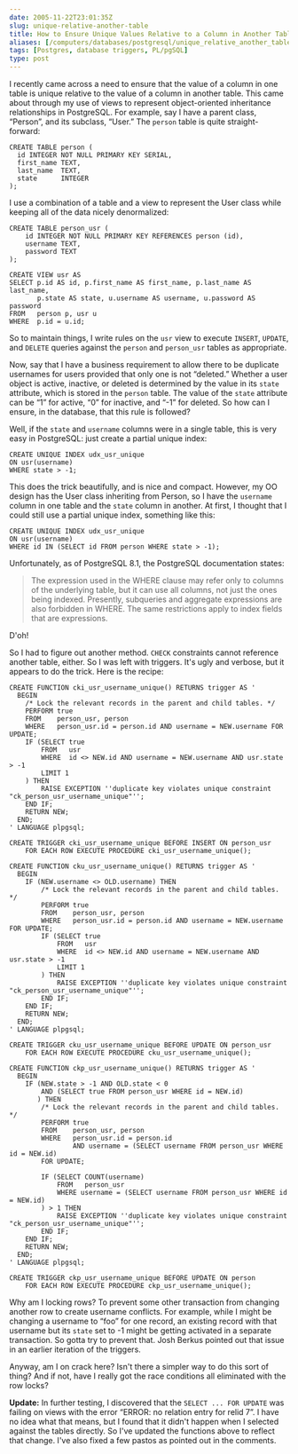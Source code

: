 ```yaml
--- 
date: 2005-11-22T23:01:35Z
slug: unique-relative-another-table
title: How to Ensure Unique Values Relative to a Column in Another Table
aliases: [/computers/databases/postgresql/unique_relative_another_table.html]
tags: [Postgres, database triggers, PL/pgSQL]
type: post
---
```


I recently came across a need to ensure that the value of a column in one table
is unique relative to the value of a column in another table. This came about
through my use of views to represent object-oriented inheritance relationships
in PostgreSQL. For example, say I have a parent class, “Person”, and its
subclass, “User.” The `person` table is quite straight-forward:

    CREATE TABLE person (
      id INTEGER NOT NULL PRIMARY KEY SERIAL,
      first_name TEXT,
      last_name  TEXT,
      state      INTEGER
    );

I use a combination of a table and a view to represent the User class while
keeping all of the data nicely denormalized:

    CREATE TABLE person_usr (
        id INTEGER NOT NULL PRIMARY KEY REFERENCES person (id),
        username TEXT,
        password TEXT
    );

    CREATE VIEW usr AS
    SELECT p.id AS id, p.first_name AS first_name, p.last_name AS last_name,
           p.state AS state, u.username AS username, u.password AS password
    FROM   person p, usr u
    WHERE  p.id = u.id;

So to maintain things, I write rules on the `usr` view to execute `INSERT`,
`UPDATE`, and `DELETE` queries against the `person` and `person_usr` tables as
appropriate.

Now, say that I have a business requirement to allow there to be duplicate
usernames for users provided that only one is not “deleted.” Whether a user
object is active, inactive, or deleted is determined by the value in its `state`
attribute, which is stored in the `person` table. The value of the `state`
attribute can be “1” for active, “0” for inactive, and “-1” for deleted. So how
can I ensure, in the database, that this rule is followed?

Well, if the `state` and `username` columns were in a single table, this is very
easy in PostgreSQL: just create a partial unique index:

    CREATE UNIQUE INDEX udx_usr_unique
    ON usr(username)
    WHERE state > -1;

This does the trick beautifully, and is nice and compact. However, my OO design
has the User class inheriting from Person, so I have the `username` column in
one table and the `state` column in another. At first, I thought that I could
still use a partial unique index, something like this:

    CREATE UNIQUE INDEX udx_usr_unique
    ON usr(username)
    WHERE id IN (SELECT id FROM person WHERE state > -1);

Unfortunately, as of PostgreSQL 8.1, the PostgreSQL documentation states:

> The expression used in the WHERE clause may refer only to columns of the
> underlying table, but it can use all columns, not just the ones being indexed.
> Presently, subqueries and aggregate expressions are also forbidden in WHERE.
> The same restrictions apply to index fields that are expressions.

D'oh!

So I had to figure out another method. `CHECK` constraints cannot reference
another table, either. So I was left with triggers. It's ugly and verbose, but
it appears to do the trick. Here is the recipe:

    CREATE FUNCTION cki_usr_username_unique() RETURNS trigger AS '
      BEGIN
        /* Lock the relevant records in the parent and child tables. */
        PERFORM true
        FROM    person_usr, person
        WHERE   person_usr.id = person.id AND username = NEW.username FOR UPDATE;
        IF (SELECT true
            FROM   usr
            WHERE  id <> NEW.id AND username = NEW.username AND usr.state > -1
            LIMIT 1
        ) THEN
            RAISE EXCEPTION ''duplicate key violates unique constraint "ck_person_usr_username_unique"'';
        END IF;
        RETURN NEW;
      END;
    ' LANGUAGE plpgsql;

    CREATE TRIGGER cki_usr_username_unique BEFORE INSERT ON person_usr
        FOR EACH ROW EXECUTE PROCEDURE cki_usr_username_unique();

    CREATE FUNCTION cku_usr_username_unique() RETURNS trigger AS '
      BEGIN
        IF (NEW.username <> OLD.username) THEN
            /* Lock the relevant records in the parent and child tables. */
            PERFORM true
            FROM    person_usr, person
            WHERE   person_usr.id = person.id AND username = NEW.username FOR UPDATE;
            IF (SELECT true
                FROM   usr
                WHERE  id <> NEW.id AND username = NEW.username AND usr.state > -1
                LIMIT 1
            ) THEN
                RAISE EXCEPTION ''duplicate key violates unique constraint "ck_person_usr_username_unique"'';
            END IF;
        END IF;
        RETURN NEW;
      END;
    ' LANGUAGE plpgsql;

    CREATE TRIGGER cku_usr_username_unique BEFORE UPDATE ON person_usr
        FOR EACH ROW EXECUTE PROCEDURE cku_usr_username_unique();

    CREATE FUNCTION ckp_usr_username_unique() RETURNS trigger AS '
      BEGIN
        IF (NEW.state > -1 AND OLD.state < 0
            AND (SELECT true FROM person_usr WHERE id = NEW.id)
           ) THEN
            /* Lock the relevant records in the parent and child tables. */
            PERFORM true
            FROM    person_usr, person
            WHERE   person_usr.id = person.id
                    AND username = (SELECT username FROM person_usr WHERE id = NEW.id)
            FOR UPDATE;

            IF (SELECT COUNT(username)
                FROM   person_usr
                WHERE username = (SELECT username FROM person_usr WHERE id = NEW.id)
            ) > 1 THEN
                RAISE EXCEPTION ''duplicate key violates unique constraint "ck_person_usr_username_unique"'';
            END IF;
        END IF;
        RETURN NEW;
      END;
    ' LANGUAGE plpgsql;

    CREATE TRIGGER ckp_usr_username_unique BEFORE UPDATE ON person
        FOR EACH ROW EXECUTE PROCEDURE ckp_usr_username_unique();

Why am I locking rows? To prevent some other transaction from changing another
row to create username conflicts. For example, while I might be changing a
username to “foo” for one record, an existing record with that username but its
`state` set to -1 might be getting activated in a separate transaction. So gotta
try to prevent that. Josh Berkus pointed out that issue in an earlier iteration
of the triggers.

Anyway, am I on crack here? Isn't there a simpler way to do this sort of thing?
And if not, have I really got the race conditions all eliminated with the row
locks?

**Update:** In further testing, I discovered that the `SELECT ... FOR UPDATE`
was failing on views with the error “ERROR: no relation entry for relid 7”. I
have no idea what that means, but I found that it didn't happen when I selected
against the tables directly. So I've updated the functions above to reflect that
change. I've also fixed a few pastos as pointed out in the comments.
